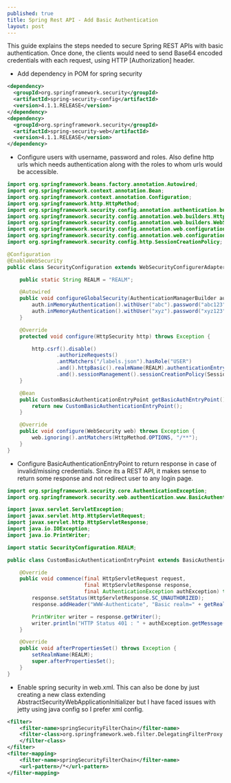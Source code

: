 ```yaml
---
published: true
title: Spring Rest API - Add Basic Authentication
layout: post
---
```


This guide explains the steps needed to secure Spring REST APIs with basic authentication. Once done, the clients would need to send Base64 encoded credentials with each request, using HTTP [Authorization] header.

- Add dependency in POM for spring security

~~~ xml
<dependency>
  <groupId>org.springframework.security</groupId>
  <artifactId>spring-security-config</artifactId>
  <version>4.1.1.RELEASE</version>
</dependency>
<dependency>
  <groupId>org.springframework.security</groupId>
  <artifactId>spring-security-web</artifactId>
  <version>4.1.1.RELEASE</version>
</dependency>
~~~

- Configure users with username, password and roles. Also define http urls which needs authentication along with the roles to whom urls would be accessible.

~~~ java
import org.springframework.beans.factory.annotation.Autowired;
import org.springframework.context.annotation.Bean;
import org.springframework.context.annotation.Configuration;
import org.springframework.http.HttpMethod;
import org.springframework.security.config.annotation.authentication.builders.AuthenticationManagerBuilder;
import org.springframework.security.config.annotation.web.builders.HttpSecurity;
import org.springframework.security.config.annotation.web.builders.WebSecurity;
import org.springframework.security.config.annotation.web.configuration.EnableWebSecurity;
import org.springframework.security.config.annotation.web.configuration.WebSecurityConfigurerAdapter;
import org.springframework.security.config.http.SessionCreationPolicy;

@Configuration
@EnableWebSecurity
public class SecurityConfiguration extends WebSecurityConfigurerAdapter {

    public static String REALM = "REALM";

    @Autowired
    public void configureGlobalSecurity(AuthenticationManagerBuilder auth) throws Exception {
        auth.inMemoryAuthentication().withUser("abc").password("abc123").roles("USER");
        auth.inMemoryAuthentication().withUser("xyz").password("xyz123").roles("USER");
    }

    @Override
    protected void configure(HttpSecurity http) throws Exception {

        http.csrf().disable()
                .authorizeRequests()
                .antMatchers("/labels.json").hasRole("USER")
                .and().httpBasic().realmName(REALM).authenticationEntryPoint(getBasicAuthEntryPoint())
                .and().sessionManagement().sessionCreationPolicy(SessionCreationPolicy.STATELESS);
    }

    @Bean
    public CustomBasicAuthenticationEntryPoint getBasicAuthEntryPoint() {
        return new CustomBasicAuthenticationEntryPoint();
    }

    @Override
    public void configure(WebSecurity web) throws Exception {
        web.ignoring().antMatchers(HttpMethod.OPTIONS, "/**");
    }
}
~~~

- Configure BasicAuthenticationEntryPoint to return response in case of invalid/missing credentials. Since its a REST API, it makes sense to return some response and not redirect user to any login page.

~~~ java
import org.springframework.security.core.AuthenticationException;
import org.springframework.security.web.authentication.www.BasicAuthenticationEntryPoint;

import javax.servlet.ServletException;
import javax.servlet.http.HttpServletRequest;
import javax.servlet.http.HttpServletResponse;
import java.io.IOException;
import java.io.PrintWriter;

import static SecurityConfiguration.REALM;

public class CustomBasicAuthenticationEntryPoint extends BasicAuthenticationEntryPoint {

    @Override
    public void commence(final HttpServletRequest request,
                         final HttpServletResponse response,
                         final AuthenticationException authException) throws IOException, ServletException {
        response.setStatus(HttpServletResponse.SC_UNAUTHORIZED);
        response.addHeader("WWW-Authenticate", "Basic realm=" + getRealmName() + "");

        PrintWriter writer = response.getWriter();
        writer.println("HTTP Status 401 : " + authException.getMessage());
    }

    @Override
    public void afterPropertiesSet() throws Exception {
        setRealmName(REALM);
        super.afterPropertiesSet();
    }
}
~~~

- Enable spring security in web.xml. This can also be done by just creating a new class extending AbstractSecurityWebApplicationInitializer but I have faced issues with jetty using java config so I prefer xml config.


~~~ xml
<filter>
    <filter-name>springSecurityFilterChain</filter-name>
    <filter-class>org.springframework.web.filter.DelegatingFilterProxy
    </filter-class>
</filter>
<filter-mapping>
    <filter-name>springSecurityFilterChain</filter-name>
    <url-pattern>/*</url-pattern>
</filter-mapping>
~~~


